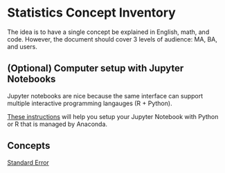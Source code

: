 # Statistics Concept Inventory

The idea is to have a single concept be explained in English, math, and code.
However, the document should cover 3 levels of audience: MA, BA, and users.

## (Optional) Computer setup with Jupyter Notebooks
Jupyter notebooks are nice because the same interface can support multiple
interactive programming langauges (R + Python).

[These instructions](setup/conda_and_navigator_setup.md) will help you setup your Jupyter Notebook
with Python or R that is managed by Anaconda. 

## Concepts
[Standard Error](se/README.md)



